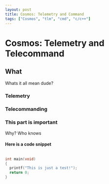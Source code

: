```yaml
---
layout: post
title: Cosmos: Telemetry and Command
tags: ["Cosmos", "tlm", "cmd", "c/c++"]
---
```


# Cosmos: Telemetry and Telecommand

## What

Whats it all mean dude?

### Telemetry


### Telecommanding


### This part is important

Why? Who knows

#### Here is a code snippet

```c

int main(void) 
{
  printf("This is just a test!");
  return 0;
}
```
